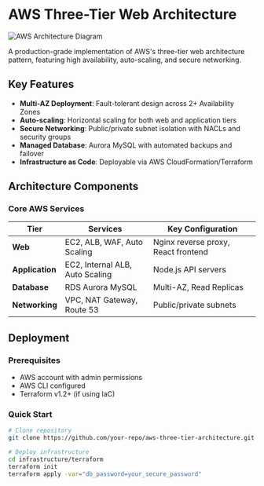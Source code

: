 # AWS Three-Tier Web Architecture

![AWS Architecture Diagram](<img width="801" height="491" alt="Image" src="https://github.com/user-attachments/assets/08c60902-8d3c-415f-b71d-43b576b14ba6" />)

A production-grade implementation of AWS's three-tier web architecture pattern, featuring high availability, auto-scaling, and secure networking.

## Key Features

- **Multi-AZ Deployment**: Fault-tolerant design across 2+ Availability Zones
- **Auto-scaling**: Horizontal scaling for both web and application tiers
- **Secure Networking**: Public/private subnet isolation with NACLs and security groups
- **Managed Database**: Aurora MySQL with automated backups and failover
- **Infrastructure as Code**: Deployable via AWS CloudFormation/Terraform

## Architecture Components

### Core AWS Services
| Tier           | Services                          | Key Configuration |
|----------------|-----------------------------------|-------------------|
| **Web**        | EC2, ALB, WAF, Auto Scaling       | Nginx reverse proxy, React frontend |
| **Application**| EC2, Internal ALB, Auto Scaling   | Node.js API servers |
| **Database**   | RDS Aurora MySQL                  | Multi-AZ, Read Replicas |
| **Networking** | VPC, NAT Gateway, Route 53        | Public/private subnets |

## Deployment

### Prerequisites
- AWS account with admin permissions
- AWS CLI configured
- Terraform v1.2+ (if using IaC)

### Quick Start
```bash
# Clone repository
git clone https://github.com/your-repo/aws-three-tier-architecture.git

# Deploy infrastructure
cd infrastructure/terraform
terraform init
terraform apply -var="db_password=your_secure_password"
